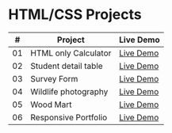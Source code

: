 # HTML/CSS Projects

|  #  | Project              | Live Demo                                                                         |
| :-: | -------------------- | --------------------------------------------------------------------------------- |
| 01  | HTML only Calculator | [Live Demo](https://madanbajgai.github.io/HTML-CSS-projects/HTMLonlyCalculator/)  |
| 02  | Student detail table | [Live Demo](https://madanbajgai.github.io/HTML-CSS-projects/Student%20Detail/)    |
| 03  | Survey Form          | [Live Demo](https://madanbajgai.github.io/HTML-CSS-projects/Survey/)              |
| 04  | Wildlife photography | [Live Demo](https://madanbajgai.github.io/HTML-CSS-projects/Wildlifephotogarphy/) |
| 05  | Wood Mart            | [Live Demo](https://madanbajgai.github.io/HTML-CSS-projects/Woodmart/)            |
| 06  | Responsive Portfolio | [Live Demo](https://madanbajgai.github.io/HTML-CSS-projects/ResponsivePortfolio/) |

